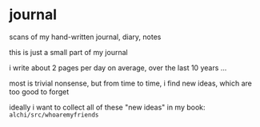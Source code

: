 # journal

scans of my hand-written journal, diary, notes

this is just a small part of my journal

i write about 2 pages per day on average, over the last 10 years ...

most is trivial nonsense, but from time to time, i find new ideas, which are too good to forget

ideally i want to collect all of these "new ideas" in my book: `alchi/src/whoaremyfriends`
